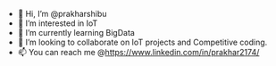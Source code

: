 - 👋 Hi, I’m @prakharshibu
- 👀 I’m interested in IoT
- 🌱 I’m currently learning BigData
- 💞️ I’m looking to collaborate on IoT projects and Competitive coding.
- 📫 You can reach me @https://www.linkedin.com/in/prakhar2174/

<!---
prakharshibu/prakharshibu is a ✨ special ✨ repository because its `README.md` (this file) appears on your GitHub profile.
You can click the Preview link to take a look at your changes.
--->
